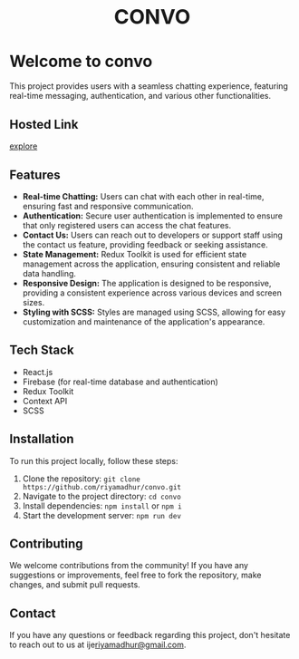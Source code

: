 <h1 align="center" style="font-size: 36px;"> CONVO</h1>

# Welcome to convo
This project provides users with a seamless chatting experience, featuring real-time messaging, authentication, and various other functionalities.

## Hosted Link
[explore](https://convo-live.netlify.app) 

## Features

- **Real-time Chatting:** Users can chat with each other in real-time, ensuring fast and responsive communication.
- **Authentication:** Secure user authentication is implemented to ensure that only registered users can access the chat features.
- **Contact Us:** Users can reach out to developers or support staff using the contact us feature, providing feedback or seeking assistance.
- **State Management:** Redux Toolkit is used for efficient state management across the application, ensuring consistent and reliable data handling.
- **Responsive Design:** The application is designed to be responsive, providing a consistent experience across various devices and screen sizes.
- **Styling with SCSS:** Styles are managed using SCSS, allowing for easy customization and maintenance of the application's appearance.

## Tech Stack

- React.js
- Firebase (for real-time database and authentication)
- Redux Toolkit
- Context API
- SCSS


## Installation

To run this project locally, follow these steps:

1. Clone the repository: `git clone https://github.com/riyamadhur/convo.git`
2. Navigate to the project directory: `cd convo`
3. Install dependencies: `npm install` or `npm i`
4. Start the development server: `npm run dev`

## Contributing

We welcome contributions from the community! If you have any suggestions or improvements, feel free to fork the repository, make changes, and submit pull requests.

## Contact

If you have any questions or feedback regarding this project, don't hesitate to reach out to us at ije[riyamadhur@gmail.com](mailto:riyamadhur@gmail.com).

